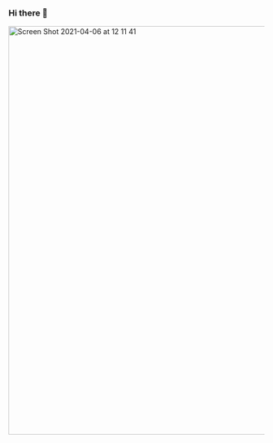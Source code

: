 ### Hi there 👋


<img width="804" alt="Screen Shot 2021-04-06 at 12 11 41" src="https://user-images.githubusercontent.com/40405334/113733906-4121d680-96d1-11eb-8f95-f9b2ff89a691.png">



